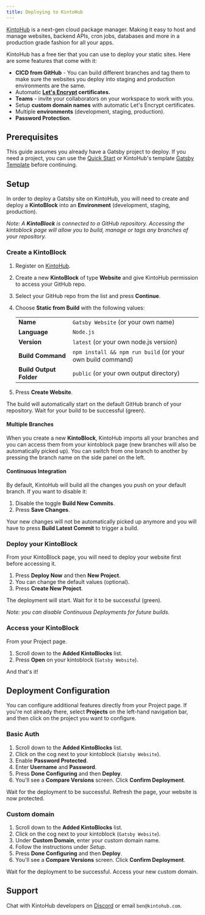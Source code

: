 ```yaml
---
title: Deploying to KintoHub
---
```


[KintoHub](https://www.kintohub.com) is a next-gen cloud package manager. Making it easy to host and manage websites, backend APIs, cron jobs, databases and more in a production grade fashion for all your apps.

KintoHub has a free tier that you can use to deploy your static sites. Here are some features that come with it:

- **CICD from GitHub** - You can build different branches and tag them to make sure the websites you deploy into staging and production environments are the same.
- Automatic **[Let's Encrypt](https://letsencrypt.org) certificates.**
- **Teams** - invite your collaborators on your workspace to work with you.
- Setup **custom domain names** with automatic Let's Encrypt certificates.
- Multiple **environments** (development, staging, production).
- **Password Protection**.

## Prerequisites

This guide assumes you already have a Gatsby project to deploy. If you need a project, you can use the [Quick Start](/docs/quick-start) or KintoHub's template [Gatsby Template](https://github.com/kintohub/gatsby-example) before continuing.

## Setup

In order to deploy a Gatsby site on KintoHub, you will need to create and deploy a **KintoBlock** into an **Environment** (development, staging, production).

_Note: A **KintoBlock** is connected to a GitHub repository. Accessing the kintoblock page will allow you to build, manage or tags any branches of your repository._

### Create a KintoBlock

1. Register on [KintoHub](https://beta.kintohub.com).
2. Create a new **KintoBlock** of type **Website** and give KintoHub permission to access your GitHub repo.
3. Select your GitHub repo from the list and press **Continue**.
4. Choose **Static from Build** with the following values:

   |                         |                                                            |
   | ----------------------- | ---------------------------------------------------------- |
   | **Name**                | `Gatsby Website` (or your own name)                        |
   | **Language**            | `Node.js`                                                  |
   | **Version**             | `latest` (or your own node.js version)                     |
   | **Build Command**       | `npm install && npm run build` (or your own build command) |
   | **Build Output Folder** | `public` (or your own output directory)                    |

5. Press **Create Website**.

The build will automatically start on the default GitHub branch of your repository.
Wait for your build to be successful (green).

#### Multiple Branches

When you create a new **KintoBlock**, KintoHub imports all your branches and you can access them from your kintoblock page (new branches will also be automatically picked up).
You can switch from one branch to another by pressing the branch name on the side panel on the left.

#### Continuous Integration

By default, KintoHub will build all the changes you push on your default branch.
If you want to disable it:

1. Disable the toggle **Build New Commits**.
2. Press **Save Changes**.

Your new changes will not be automatically picked up anymore and you will have to press **Build Latest Commit** to trigger a build.

### Deploy your KintoBlock

From your KintoBlock page, you will need to deploy your website first before accessing it.

1. Press **Deploy Now** and then **New Project**.
2. You can change the default values (optional).
3. Press **Create New Project**.

The deployment will start.
Wait for it to be successful (green).

_Note: you can disable Continuous Deployments for future builds._

### Access your KintoBlock

From your Project page.

1. Scroll down to the **Added KintoBlocks** list.
2. Press **Open** on your kintoblock (`Gatsby Website`).

And that's it!

## Deployment Configuration

You can configure additional features directly from your Project page.
If you're not already there, select **Projects** on the left-hand navigation bar, and then click on the project you want to configure.

### Basic Auth

1. Scroll down to the **Added KintoBlocks** list.
2. Click on the cog next to your kintoblock (`Gatsby Website`).
3. Enable **Password Protected**.
4. Enter **Username** and **Password**.
5. Press **Done Configuring** and then **Deploy**.
6. You'll see a **Compare Versions** screen. Click **Confirm Deployment**.

Wait for the deployment to be successful.
Refresh the page, your website is now protected.

### Custom domain

1. Scroll down to the **Added KintoBlocks** list.
2. Click on the cog next to your kintoblock (`Gatsby Website`).
3. Under **Custom Domain**, enter your custom domain name.
4. Follow the instructions under _Setup_.
5. Press **Done Configuring** and then **Deploy**.
6. You'll see a **Compare Versions** screen. Click **Confirm Deployment**.

Wait for the deployment to be successful.
Access your new custom domain.

## Support

Chat with KintoHub developers on [Discord](https://discordapp.com/invite/QVgqWuw) or email `ben@kintohub.com`.
